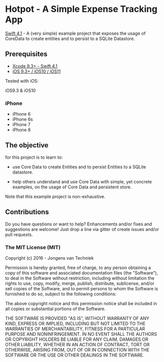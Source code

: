 # Hotpot - A Simple Expense Tracking App

[Swift 4.1](https://swift.org) - A (very simple) example project that exposes the usage of CoreData to create entities and to persist to a SQLite Datastore.



## Prerequisites

* [Xcode 9.3+ - Swift 4.1](https://developer.apple.com/xcode/downloads/)
* [iOS 9.3+ / iOS10 / iOS11](https://developer.apple.com/xcode/downloads/)

Tested with iOS:

iOS9.3 & iOS10

### iPhone

- iPhone 6
- iPhone 6s
- iPhone 7
- iPhone 8

## The objective

for this project is to learn to:

- use Core Data to create Entities and to persist Entities to a SQLite datastore.

- help others understand and use Core Data with simple, yet concrete examples, on the usage of Core Data and persistent
  store.

Note that this example project is non-exhaustive.


## Contributions

Do you have questions or want to help? Enhancements and/or fixes and suggestions are welcome! Just drop a line via gitter of create issues and/or pull requests.



### The MIT License (MIT)

Copyright (c) 2016 - Jongens van Techniek

Permission is hereby granted, free of charge, to any person obtaining a copy of this software and associated documentation files (the "Software"), to deal in the Software without restriction, including without limitation the rights to use, copy, modify, merge, publish, distribute, sublicense, and/or sell copies of the Software, and to permit persons to whom the Software is furnished to do so, subject to the following conditions:

The above copyright notice and this permission notice shall be included in all copies or substantial portions of the Software.

THE SOFTWARE IS PROVIDED "AS IS", WITHOUT WARRANTY OF ANY KIND, EXPRESS OR IMPLIED, INCLUDING BUT NOT LIMITED TO THE WARRANTIES OF MERCHANTABILITY, FITNESS FOR A PARTICULAR PURPOSE AND NONINFRINGEMENT. IN NO EVENT SHALL THE AUTHORS OR COPYRIGHT HOLDERS BE LIABLE FOR ANY CLAIM, DAMAGES OR OTHER LIABILITY, WHETHER IN AN ACTION OF CONTRACT, TORT OR OTHERWISE, ARISING FROM, OUT OF OR IN CONNECTION WITH THE SOFTWARE OR THE USE OR OTHER DEALINGS IN THE SOFTWARE.
